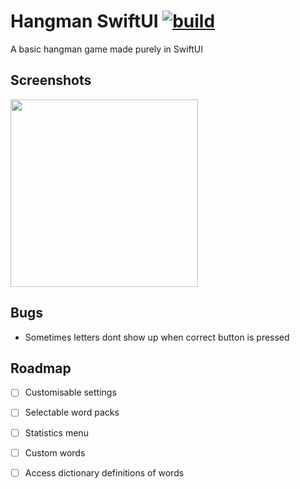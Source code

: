 
# Hangman SwiftUI  [![build](https://github.com/AlessianAU/Hangman-SwiftUI/actions/workflows/ios.yml/badge.svg?event=branch_protection_rule)](https://github.com/AlessianAU/Hangman-SwiftUI/actions/workflows/ios.yml)
A basic hangman game made purely in SwiftUI

## Screenshots

<img src="https://i.imgur.com/iaxXxMv.png" width="300"/>

## Bugs
- Sometimes letters dont show up when correct button is pressed

## Roadmap

- [ ] Customisable settings

- [ ] Selectable word packs

- [ ] Statistics menu

- [ ] Custom words

- [ ] Access dictionary definitions of words

